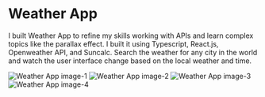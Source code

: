 # Weather App

I built Weather App to refine my skills working with APIs and learn complex topics like the parallax effect. I built it using Typescript, React.js, Openweather API, and Suncalc. Search the weather for any city in the world and watch the user interface change based on the local weather and time.

![Weather App image-1](https://jdecristi.com/images/main/sections/projects/weather-app/modal-images/desktop/image-1.png)
![Weather App image-2](https://jdecristi.com/images/main/sections/projects/weather-app/modal-images/desktop/image-2.png)
![Weather App image-3](https://jdecristi.com/images/main/sections/projects/weather-app/modal-images/desktop/image-3.png)
![Weather App image-4](https://jdecristi.com/images/main/sections/projects/weather-app/modal-images/desktop/image-4.png)
